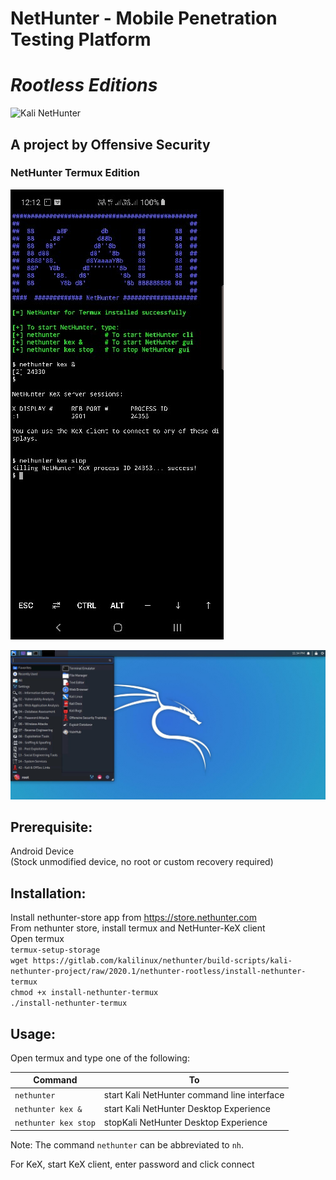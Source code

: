 # NetHunter - Mobile Penetration Testing Platform   
# _Rootless Editions_         
![Kali NetHunter](https://gitlab.com/kalilinux/nethunter/build-scripts/kali-nethunter-project/raw/master/images/nethunter-git-logo.png)
## A project by Offensive Security  

### NetHunter Termux Edition  

[![](../images/010-NH-Rootless-Installation_Start_s.jpg)](../images/010-NH-Rootless-Installation_Start.jpg)



[![](../images/020-NH-Rootless-KeX_s.jpg)](../images/020-NH-Rootless-KeX_s.jpg)



Prerequisite:  
--------------  
Android Device  
(Stock unmodified device, no root or custom recovery required)  

  

Installation:  
--------------  
Install nethunter-store app from https://store.nethunter.com  
From nethunter store, install termux and NetHunter-KeX client  
Open termux  
`termux-setup-storage`  
`wget https://gitlab.com/kalilinux/nethunter/build-scripts/kali-nethunter-project/raw/2020.1/nethunter-rootless/install-nethunter-termux`  
`chmod +x install-nethunter-termux`  
`./install-nethunter-termux`  

Usage:  
-------  
Open termux and type one of the following:  

| Command              | To                                          |
| -------------------- | ------------------------------------------- |
| `nethunter`          | start Kali NetHunter command line interface |
| `nethunter kex &`    | start Kali NetHunter Desktop Experience     |
| `nethunter kex stop` | stopKali NetHunter Desktop Experience       |

Note: The command `nethunter` can be abbreviated to `nh`.

For KeX, start KeX client, enter password and click connect  
